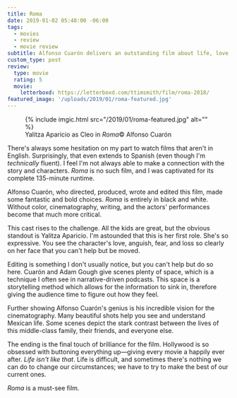 ```yaml
---
title: Roma
date: 2019-01-02 05:48:00 -06:00
tags:
  - movies
  - review
  - movie review
subtitle: Alfonso Cuarón delivers an outstanding film about life, love, and loss
custom_type: post
review:
  type: movie
  rating: 5
  movie:
    letterboxd: https://letterboxd.com/ttimsmith/film/roma-2018/
featured_image: '/uploads/2019/01/roma-featured.jpg'
---
```


<figure class="extendout">
  {% include imgic.html src="/2019/01/roma-featured.jpg" alt="" %}
  <figcaption>Yalitza Aparicio as Cleo in <em>Roma</em><span class="image__copyright">&copy; Alfonso Cuarón</span></figcaption>
</figure>

There's always some hesitation on my part to watch films that aren't in English. Surprisingly, that even extends to Spanish (even though I'm _technically_ fluent). I feel I'm not always able to make a connection with the story and characters. _Roma_ is no such film, and I was captivated for its complete 135-minute runtime.

Alfonso Cuarón, who directed, produced, wrote and edited this film, made some fantastic and bold choices. _Roma_ is entirely in black and white. Without color, cinematography, writing, and the actors' performances become that much more critical.

This cast rises to the challenge. All the kids are great, but the obvious standout is Yalitza Aparicio. I'm astounded that this is her first role. She's so expressive. You see the character's love, anguish, fear, and loss so clearly on her face that you can't help but be moved.

Editing is something I don't usually notice, but you can't help but do so here. Cuarón and Adam Gough give scenes plenty of space, which is a technique I often see in narrative-driven podcasts. This space is a storytelling method which allows for the information to sink in, therefore giving the audience time to figure out how they feel.

Further showing Alfonso Cuarón's genius is his incredible vision for the cinematography. Many beautiful shots help you see and understand Mexican life. Some scenes depict the stark contrast between the lives of this middle-class family, their friends, and everyone else.

The ending is the final touch of brilliance for the film. Hollywood is so obsessed with buttoning everything up—giving every movie a happily ever after. _Life isn't like that_. Life is difficult, and sometimes there's nothing we can do to change our circumstances; we have to try to make the best of our current ones.

_Roma_ is a must-see film.
